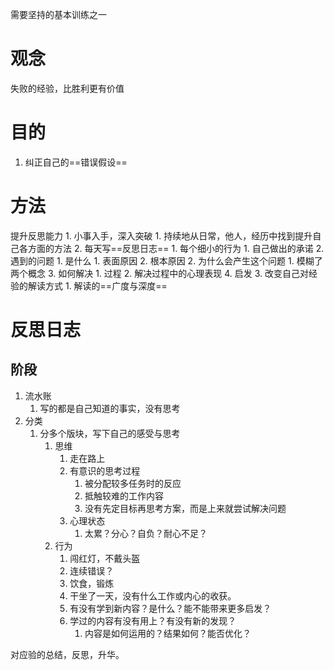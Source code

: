 需要坚持的基本训练之一
# 观念
失败的经验，比胜利更有价值
# 目的
1. 纠正自己的==错误假设==
# 方法
提升反思能力
	1. 小事入手，深入突破
		1. 持续地从日常，他人，经历中找到提升自己各方面的方法
		2. 每天写==反思日志==
			1. 每个细小的行为
				1. 自己做出的承诺
			2. 遇到的问题
				1. 是什么
					1. 表面原因
					2. 根本原因
				2. 为什么会产生这个问题
					1. 模糊了两个概念
				3. 如何解决
					1. 过程
					2. 解决过程中的心理表现
				4. 启发
		3. 改变自己对经验的解读方式
			1. 解读的==广度与深度==
# 反思日志
## 阶段
1. 流水账
	1. 写的都是自己知道的事实，没有思考
2. 分类
	1. 分多个版块，写下自己的感受与思考
		1. 思维
			1. 走在路上
			2. 有意识的思考过程
				1. 被分配较多任务时的反应
				2. 抵触较难的工作内容
				3. 没有先定目标再思考方案，而是上来就尝试解决问题
			3. 心理状态
				1. 太累？分心？自负？耐心不足？
		2. 行为
			1. 闯红灯，不戴头盔
			2. 连续错误？
			3. 饮食，锻炼
			4. 干坐了一天，没有什么工作或内心的收获。
			5. 有没有学到新内容？是什么？能不能带来更多启发？
			6. 学过的内容有没有用上？有没有新的发现？
				1. 内容是如何运用的？结果如何？能否优化？

对应验的总结，反思，升华。